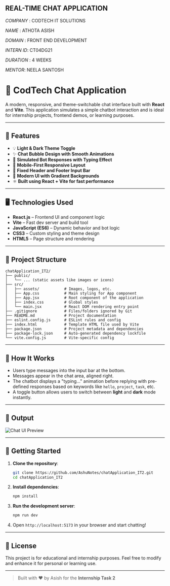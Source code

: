 ## REAL-TIME CHAT APPLICATION

_COMPANY_ : CODTECH IT SOLUTIONS

_NAME_ : ATHOTA ASISH

_DOMAIN_ : FRONT END DEVELOPMENT

_INTERN ID_: CT04DG21

_DURATION_ : 4 WEEKS

_MENTOR_: NEELA SANTOSH

# 💬 CodTech Chat Application

A modern, responsive, and theme-switchable chat interface built with **React** and **Vite**. This application simulates a simple chatbot interaction and is ideal for internship projects, frontend demos, or learning purposes.

---

## 🌟 Features

- 💡 **Light & Dark Theme Toggle**
- ✨ **Chat Bubble Design with Smooth Animations**
- 💬 **Simulated Bot Responses with Typing Effect**
- 📱 **Mobile-First Responsive Layout**
- 📌 **Fixed Header and Footer Input Bar**
- 🎨 **Modern UI with Gradient Backgrounds**
- ⚛️ **Built using React + Vite for fast performance**

---

## 🖥️ Technologies Used

- **React.js** – Frontend UI and component logic
- **Vite** – Fast dev server and build tool
- **JavaScript (ES6)** – Dynamic behavior and bot logic
- **CSS3** – Custom styling and theme design
- **HTML5** – Page structure and rendering

---

## 📂 Project Structure

```
chatApplication_IT2/
├── public/
│   └── ... (static assets like images or icons)
├── src/
│   ├── assets/           # Images, logos, etc.
│   ├── App.css           # Main styling for App component
│   ├── App.jsx           # Root component of the application
│   ├── index.css         # Global styles
│   └── main.jsx          # React DOM rendering entry point
├── .gitignore            # Files/folders ignored by Git
├── README.md             # Project documentation
├── eslint.config.js      # ESLint rules and config
├── index.html            # Template HTML file used by Vite
├── package.json          # Project metadata and dependencies
├── package-lock.json     # Auto-generated dependency lockfile
└── vite.config.js        # Vite-specific config
```

---

## 🧠 How It Works

- Users type messages into the input bar at the bottom.
- Messages appear in the chat area, aligned right.
- The chatbot displays a "typing..." animation before replying with pre-defined responses based on keywords like `hello`, `project`, `task`, etc.
- A toggle button allows users to switch between **light** and **dark** mode instantly.

---

## 📸 Output

![Chat UI Preview](https://github.com/user-attachments/assets/f810f93c-58f3-4a50-b921-29adfe1015ac)

---

## 🚀 Getting Started

1. **Clone the repository**:

   ```bash
   git clone https://github.com/AshuNotes/chatApplication_IT2.git
   cd chatApplication_IT2
   ```

2. **Install dependencies**:

   ```bash
   npm install
   ```

3. **Run the development server**:

   ```bash
   npm run dev
   ```

4. Open `http://localhost:5173` in your browser and start chatting!

---

## 🧾 License

This project is for educational and internship purposes. Feel free to modify and enhance it for personal or learning use.

---

> Built with ❤️ by Asish for the **Internship Task 2**
